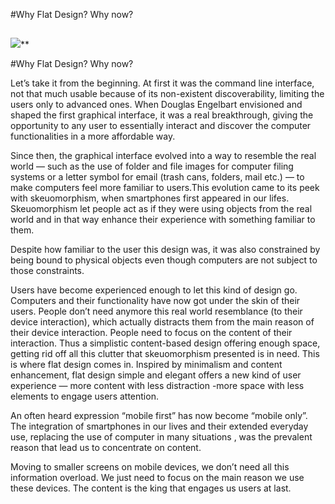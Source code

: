 
#Why Flat Design? Why now?

##

![](https://medium2.global.ssl.fastly.net/max/2000/1*0D4bGDOXP0ThTgqNXj_rEw.png)**

#Why Flat Design? Why now?

Let’s take it from the beginning. At first it was the command line interface, not that much usable because of its non-existent discoverability, limiting the users only to advanced ones. When Douglas Engelbart envisioned and shaped the first graphical interface, it was a real breakthrough, giving the opportunity to any user to essentially interact and discover the computer functionalities in a more affordable way.

Since then, the graphical interface evolved into a way to resemble the real world — such as the use of folder and file images for computer filing systems or a letter symbol for email (trash cans, folders, mail etc.) — to make computers feel more familiar to users.This evolution came to its peek with skeuomorphism, when smartphones first appeared in our lifes. Skeuomorphism let people act as if they were using objects from the real world and in that way enhance their experience with something familiar to them.

Despite how familiar to the user this design was, it was also constrained by being bound to physical objects even though computers are not subject to those constraints.

Users have become experienced enough to let this kind of design go. Computers and their functionality have now got under the skin of their users. People don’t need anymore this real world resemblance (to their device interaction), which actually distracts them from the main reason of their device interaction. People need to focus on the content of their interaction. Thus a simplistic content-based design offering enough space, getting rid off all this clutter that skeuomorphism presented is in need.
This is where flat design comes in. Inspired by minimalism and content enhancement, flat design simple and elegant offers a new kind of user experience — more content with less distraction -more space with less elements to engage users attention.

An often heard expression “mobile first” has now become “mobile only”. The integration of smartphones in our lives and their extended everyday use, replacing the use of computer in many situations , was the prevalent reason that lead us to concentrate on content.

Moving to smaller screens on mobile devices, we don’t need all this information overload. We just need to focus on the main reason we use these devices. The content is the king that engages us users at last.
